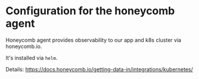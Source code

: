 # Configuration for the honeycomb agent

Honeycomb agent provides observability to our app and k8s cluster via honeycomb.io.

It's installed via `helm`.

Details: https://docs.honeycomb.io/getting-data-in/integrations/kubernetes/
